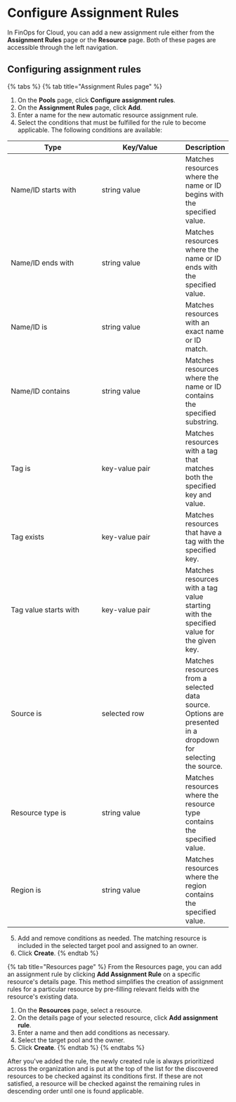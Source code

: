 # Configure Assignment Rules

In FinOps for Cloud, you can add a new assignment rule either from the **Assignment Rules** page or the **Resource** page. Both of these pages are accessible through the left navigation.

## Configuring assignment rules

{% tabs %}
{% tab title="Assignment Rules page" %}
1. On the **Pools** page, click **Configure assignment rules**.
2. On the **Assignment Rules** page, click **Add**.
3. Enter a name for the new automatic resource assignment rule.
4. Select the conditions that must be fulfilled for the rule to become applicable. The following conditions are available:

<table><thead><tr><th width="204">Type</th><th width="185">Key/Value</th><th>Description</th></tr></thead><tbody><tr><td>Name/ID starts with</td><td>string value</td><td>Matches resources where the name or ID begins with the specified value.</td></tr><tr><td>Name/ID ends with</td><td>string value</td><td>Matches resources where the name or ID ends with the specified value.</td></tr><tr><td>Name/ID is</td><td>string value</td><td>Matches resources with an exact name or ID match.</td></tr><tr><td>Name/ID contains</td><td>string value</td><td>Matches resources where the name or ID contains the specified substring.</td></tr><tr><td>Tag is</td><td>key-value pair</td><td>Matches resources with a tag that matches both the specified key and value.</td></tr><tr><td>Tag exists</td><td>key-value pair</td><td>Matches resources that have a tag with the specified key.</td></tr><tr><td>Tag value starts with</td><td>key-value pair</td><td>Matches resources with a tag value starting with the specified value for the given key.</td></tr><tr><td>Source is</td><td>selected row</td><td>Matches resources from a selected data source. Options are presented in a dropdown for selecting the source.</td></tr><tr><td>Resource type is</td><td>string value</td><td>Matches resources where the resource type contains the specified value.</td></tr><tr><td>Region is</td><td>string value</td><td>Matches resources where the region contains the specified value.</td></tr></tbody></table>

5. Add and remove conditions as needed. The matching resource is included in the selected target pool and assigned to an owner.
6. Click **Create**.
{% endtab %}

{% tab title="Resources page" %}
From the Resources page, you can add an assignment rule by clicking **Add Assignment Rule** on a specific resource's details page. This method simplifies the creation of assignment rules for a particular resource by pre-filling relevant fields with the resource's existing data.

1. On the **Resources** page, select a resource.&#x20;
2. On the details page of your selected resource, click **Add assignment rule**.
3. Enter a name and then add conditions as necessary.&#x20;
4. Select the target pool and the owner.
5. Click **Create**.
{% endtab %}
{% endtabs %}

After you've added the rule, the newly created rule is always prioritized across the organization and is put at the top of the list for the discovered resources to be checked against its conditions first. If these are not satisfied, a resource will be checked against the remaining rules in descending order until one is found applicable.
